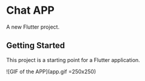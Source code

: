 # Chat APP

A new Flutter project.

## Getting Started

This project is a starting point for a Flutter application.

![GIF of the APP](app.gif =250x250)
